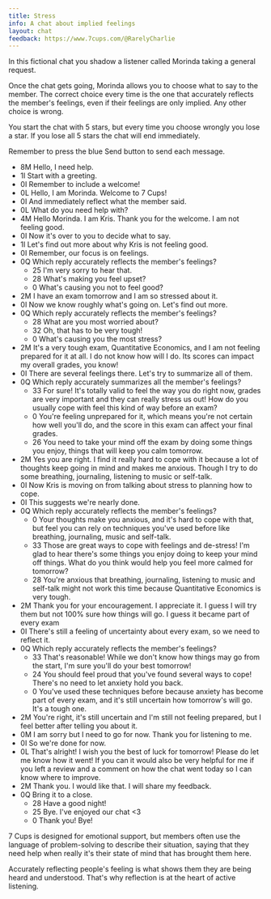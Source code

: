 ```yaml
---
title: Stress
info: A chat about implied feelings
layout: chat
feedback: https://www.7cups.com/@RarelyCharlie
---
```

In this fictional chat you shadow a listener called Morinda taking a general request.

Once the chat gets going, Morinda allows you to choose what to say to the member. The correct choice every time is the one that accurately reflects the member's feelings, even if their feelings are only implied. Any other choice is wrong.

You start the chat with 5 stars, but every time you choose wrongly you lose a star. If you lose all 5 stars the chat will end immediately.

Remember to press the blue Send button to send each message.

- 8M Hello, I need help.
- 1I Start with a greeting.
- 0I Remember to include a welcome!
- 0L Hello, I am Morinda. Welcome to 7 Cups!
- 0I And immediately reflect what the member said.
- 0L What do you need help with?
- 4M Hello Morinda. I am Kris. Thank you for the welcome. I am not feeling good.
- 0I Now it's over to you to decide what to say.
- 1I Let's find out more about why Kris is not feeling good.
- 0I Remember, our focus is on feelings.
- 0Q Which reply accurately reflects the member's feelings?
  - 25 I'm very sorry to hear that.
  - 28 What's making you feel upset?
  - 0 What's causing you not to feel good?
- 2M I have an exam tomorrow and I am so stressed about it.
- 0I Now we know roughly what's going on. Let's find out more.
- 0Q Which reply accurately reflects the member's feelings?
  - 28 What are you most worried about?
  - 32 Oh, that has to be very tough!
  - 0 What's causing you the most stress?
- 2M It's a very tough exam, Quantitative Economics, and I am not feeling prepared for it at all. I do not know how will I do. Its scores can impact my overall grades, you know!
- 0I There are several feelings there. Let's try to summarize all of them.
- 0Q Which reply accurately summarizes all the member's feelings?
  - 33 For sure! It's totally valid to feel the way you do right now, grades are very important and they can really stress us out! How do you usually cope with feel this kind of way before an exam?
  - 0 You're feeling unprepared for it, which means you're not certain how well you'll do, and the score in this exam can affect your final grades.
  - 26 You need to take your mind off the exam by doing some things you enjoy, things that will keep you calm tomorrow.
- 2M Yes you are right. I find it really hard to cope with it because a lot of thoughts keep going in mind and makes me anxious. Though I try to do some breathing, journaling, listening to music or self-talk.
- 0I Now Kris is moving on from talking about stress to planning how to cope.
- 0I This suggests we're nearly done.
- 0Q Which reply accurately reflects the member's feelings?
  - 0 Your thoughts make you anxious, and it's hard to cope with that, but feel you can rely on techniques you've used before like breathing, journaling, music and self-talk.
  - 33 Those are great ways to cope with feelings and de-stress! I'm glad to hear there's some things you enjoy doing to keep your mind off things. What do you think would help you feel more calmed for tomorrow?
  - 28 You're anxious that breathing, journaling, listening to music and self-talk might not work this time because Quantitative Economics is very tough.
- 2M Thank you for your encouragement. I appreciate it. I guess I will try them but not 100% sure how things will go. I guess it became part of every exam
- 0I There's still a feeling of uncertainty about every exam, so we need to reflect it.
- 0Q Which reply accurately reflects the member's feelings?
  - 33 That's reasonable! While we don't know how things may go from the start, I'm sure you'll do your best tomorrow!
  - 24 You should feel proud that you've found several ways to cope! There's no need to let anxiety hold you back.
  - 0 You've used these techniques before because anxiety has become part of every exam, and it's still uncertain how tomorrow's will go. It's a tough one.
- 2M You're right, it's still uncertain and I'm still not feeling prepared, but I feel better after telling you about it.
- 0M I am sorry but I need to go for now. Thank you for listening to me.
- 0I So we're done for now.
- 0L That's alright! I wish you the best of luck for tomorrow! Please do let me know how it went! If you can it would also be very helpful for me if you left a review and a comment on how the chat went today so I can know where to improve.
- 2M Thank you. I would like that. I will share my feedback.
- 0Q Bring it to a close.
  - 28 Have a good night!
  - 25 Bye. I've enjoyed our chat <3
  - 0 Thank you! Bye!

7 Cups is designed for emotional support, but members often use the language of problem-solving to describe their situation, saying that they need help when really it's their state of mind that has brought them here.

Accurately reflecting people's feeling is what shows them they are being heard and understood. That's why reflection is at the heart of active listening.
